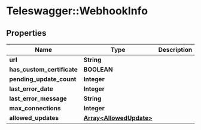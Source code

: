 # Teleswagger::WebhookInfo

## Properties
Name | Type | Description | Notes
------------ | ------------- | ------------- | -------------
**url** | **String** |  | 
**has_custom_certificate** | **BOOLEAN** |  | 
**pending_update_count** | **Integer** |  | 
**last_error_date** | **Integer** |  | [optional] 
**last_error_message** | **String** |  | [optional] 
**max_connections** | **Integer** |  | [optional] 
**allowed_updates** | [**Array&lt;AllowedUpdate&gt;**](AllowedUpdate.md) |  | [optional] 


